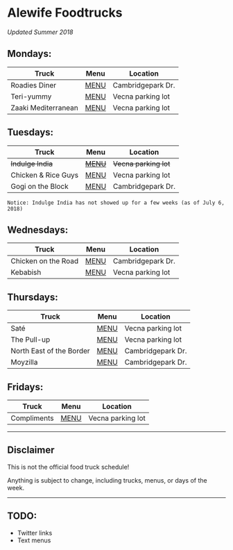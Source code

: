 # Alewife Foodtrucks
*Updated Summer 2018*

## Mondays:

| Truck               | Menu                            | Location          |
| ------------------- | ------------------------------- | ----------------- |
| Roadies Diner       | [MENU](menus/roadies-diner.jpg) | Cambridgepark Dr. |
| Teri-yummy          | [MENU](menus/teri-yummy.jpg)    | Vecna parking lot |
| Zaaki Mediterranean | [MENU](menus/zaaki.jpg)         | Vecna parking lot |

## Tuesdays:

| Truck               | Menu                                    | Location              |
| ------------------- | --------------------------------------- | --------------------- |
| ~~Indulge India~~   | ~~[MENU](menus/indulge-india.jpg)~~     | ~~Vecna parking lot~~ |
| Chicken & Rice Guys | [MENU](menus/chicken-and-rice-guys.jpg) | Vecna parking lot     |
| Gogi on the Block   | [MENU](menus/gogi-on-the-block.jpg)     | Cambridgepark Dr.     |

    Notice: Indulge India has not showed up for a few weeks (as of July 6, 2018)

## Wednesdays:

| Truck               | Menu                                  | Location          |
| ------------------- | ------------------------------------- | ----------------- |
| Chicken on the Road | [MENU](menus/chicken-on-the-road.jpg) | Cambridgepark Dr. |
| Kebabish            | [MENU](menus/kebabish.jpg)            | Vecna parking lot |

## Thursdays:

| Truck                    | Menu                                      | Location          |
| ------------------------ | ----------------------------------------- | ----------------- |
| Saté                     | [MENU](menus/sate.jpg)                    | Vecna parking lot |
| The Pull-up              | [MENU](menus/the-pull-up.jpg)             | Vecna parking lot |
| North East of the Border | [MENU](menus/northeast-of-the-border.jpg) | Cambridgepark Dr. |
| Moyzilla                 | [MENU](menus/moyzilla.jpg)                | Cambridgepark Dr. |

## Fridays:

| Truck       | Menu                          | Location          |
| ----------- | ----------------------------- | ----------------- |
| Compliments | [MENU](menus/compliments.jpg) | Vecna parking lot |

---

## Disclaimer
This is not the official food truck schedule!

Anything is subject to change, including trucks, menus, or days of the week.

---
## TODO:

- Twitter links
- Text menus

